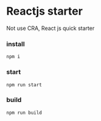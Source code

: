# Reactjs starter

Not use CRA, React js  quick starter



### install

```
npm i
```

### start

```
npm run start
```

### build

```
npm run build
```

 

